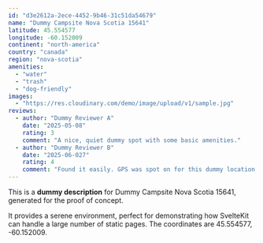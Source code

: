 ```yaml
---
id: "d3e2612a-2ece-4452-9b46-31c51da54679"
name: "Dummy Campsite Nova Scotia 15641"
latitude: 45.554577
longitude: -60.152009
continent: "north-america"
country: "canada"
region: "nova-scotia"
amenities:
  - "water"
  - "trash"
  - "dog-friendly"
images:
  - "https://res.cloudinary.com/demo/image/upload/v1/sample.jpg"
reviews:
  - author: "Dummy Reviewer A"
    date: "2025-05-08"
    rating: 3
    comment: "A nice, quiet dummy spot with some basic amenities."
  - author: "Dummy Reviewer B"
    date: "2025-06-027"
    rating: 4
    comment: "Found it easily. GPS was spot on for this dummy location."
---
```


This is a **dummy description** for Dummy Campsite Nova Scotia 15641, generated for the proof of concept.

It provides a serene environment, perfect for demonstrating how SvelteKit can handle a large number of static pages. The coordinates are 45.554577, -60.152009.
